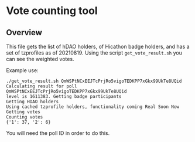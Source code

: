 # Vote counting tool

## Overview

This file gets the list of hDAO holders, of Hicathon badge holders, and has a set of tzprofiles as of 20210819. Using the script `get_vote_result.sh` you can see the weighted votes.

Example use:
```
./get_vote_result.sh QmWSPtNCxEEJTcPrjRo5vigoTEDKPP7xGkx99UkTe8UQid
Calculating result for poll QmWSPtNCxEEJTcPrjRo5vigoTEDKPP7xGkx99UkTe8UQid
level is 1611383. Getting badge participants
Getting HDAO holders
Using cached tzprofile holders, functionality coming Real Soon Now
Getting votes
Counting votes
{'1': 37, '2': 6}
```

You will need the poll ID in order to do this.
